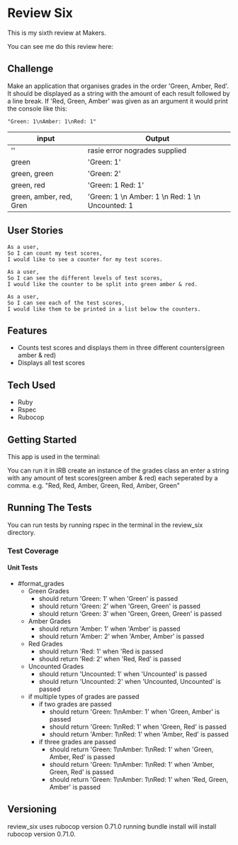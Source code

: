 # Review Six

This is my sixth review at Makers.

You can see me do this review here:

## Challenge

Make an application that organises grades in the order 'Green, Amber, Red'. It should be displayed as a string with the amount of each result followed by a line break. If 'Red, Green, Amber' was given as an argument it would print the console like this:

```
"Green: 1\nAmber: 1\nRed: 1"
```

|   input   |   Output   |
|-----------|------------|
|''|rasie error nogrades supplied|
|green| 'Green: 1'|
|green, green| 'Green: 2'|
|green, red | 'Green: 1 Red: 1' |
|green, amber, red, Gren |'Green: 1 \n Amber: 1 \n Red: 1 \n Uncounted: 1 |

## User Stories

```
As a user,
So I can count my test scores,
I would like to see a counter for my test scores.

As a user,
So I can see the different levels of test scores,
I would like the counter to be split into green amber & red.

As a user,
So I can see each of the test scores,
I would like them to be printed in a list below the counters. 
```

## Features

- Counts test scores and displays them in three different counters(green amber & red)
- Displays all test scores

## Tech Used

- Ruby
- Rspec
- Rubocop

## Getting Started

This app is used in the terminal:

You can run it in IRB create an instance of the grades class an enter a string with any amount of test scores(green amber & red) each seperated by a comma. e.g. "Red, Red, Amber, Green, Red, Amber, Green"


## Running The Tests

You can run tests by running rspec in the terminal in the review_six directory.

### Test Coverage

#### Unit Tests

- #format_grades
  - Green Grades
    - should return 'Green: 1' when 'Green' is passed
    - should return 'Green: 2' when 'Green, Green' is passed
    - should return 'Green: 3' when 'Green, Green, Green' is passed
  - Amber Grades
    - should return 'Amber: 1' when 'Amber' is passed
    - should return 'Amber: 2' when 'Amber, Amber' is passed
  - Red Grades
    - should return 'Red: 1' when 'Red is passed
    - should return 'Red: 2' when 'Red, Red' is passed
  - Uncounted Grades
    - should return 'Uncounted: 1' when 'Uncounted' is passed
    - should return 'Uncounted: 2' when 'Uncounted, Uncounted' is passed
  - if multiple types of grades are passed
    - if two grades are passed
      - should return 'Green: 1\nAmber: 1' when 'Green, Amber' is passed
      - should return 'Green: 1\nRed: 1' when 'Green, Red' is passed
      - should return 'Amber: 1\nRed: 1' when 'Amber, Red' is passed
    - if three grades are passed
      - should return 'Green: 1\nAmber: 1\nRed: 1' when 'Green, Amber, Red' is passed
      - should return 'Green: 1\nAmber: 1\nRed: 1' when 'Amber, Green, Red' is passed
      - should return 'Green: 1\nAmber: 1\nRed: 1' when 'Red, Green, Amber' is passed

## Versioning

review_six uses rubocop version 0.71.0 running bundle install will install rubocop version 0.71.0.
